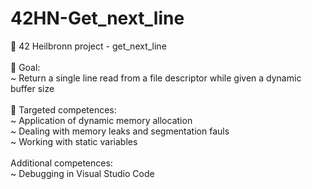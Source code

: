 # 42HN-Get_next_line

:rocket: 42 Heilbronn project - get_next_line<br />
<br />
:dart: Goal: <br />
  ~ Return a single line read from a file descriptor while given a dynamic buffer size<br />
<br />
:medal_sports: Targeted competences: <br />
  ~ Application of dynamic memory allocation<br />
  ~ Dealing with memory leaks and segmentation fauls<br />
  ~ Working with static variables <br />
<br />
Additional competences: <br />
  ~ Debugging in Visual Studio Code

